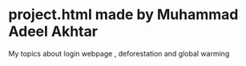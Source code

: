 # project.html made by Muhammad Adeel Akhtar
My topics about login webpage , deforestation and global warming
